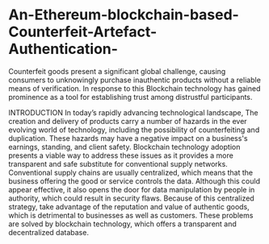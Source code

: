 # An-Ethereum-blockchain-based-Counterfeit-Artefact-Authentication-
Counterfeit goods present a significant  global challenge, causing consumers to unknowingly  purchase inauthentic products without a reliable  means of verification. In response to this Blockchain technology has gained prominence as a  tool for establishing trust among distrustful  participants.


INTRODUCTION
In today’s rapidly advancing technological landscape, The creation and delivery of products carry a number of hazards  in the ever evolving world of technology, including the possibility of counterfeiting and duplication. These hazards may have a negative impact on a business's earnings,  standing, and client safety. Blockchain technology adoption presents a viable way to address these issues as it provides a more transparent and safe substitute for conventional supply networks. Conventional supply chains are usually centralized, which means that the business offering the good or service  controls the data. Although this could appear effective, it  also opens the door for data manipulation by people in  authority, which could result in security flaws. Because of  this centralized strategy, take advantage of the reputation  and value of authentic goods, which is detrimental to  businesses as well as customers.  These problems are solved by blockchain technology, which offers a transparent and decentralized database. 
